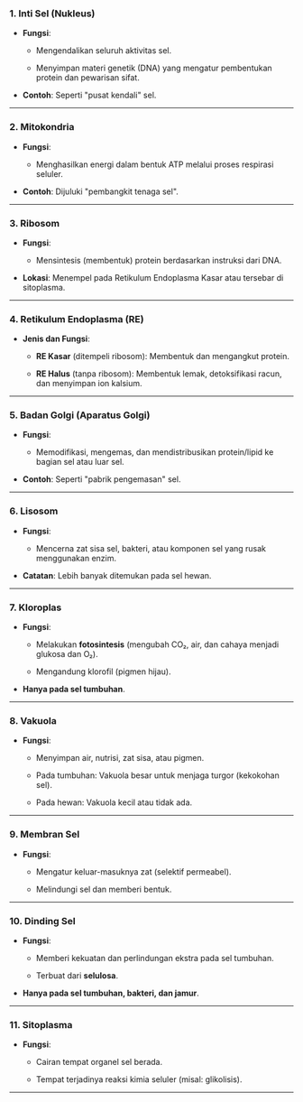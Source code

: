 ### **1. Inti Sel (Nukleus)**

- **Fungsi**:
    
    - Mengendalikan seluruh aktivitas sel.
        
    - Menyimpan materi genetik (DNA) yang mengatur pembentukan protein dan pewarisan sifat.
        
- **Contoh**: Seperti "pusat kendali" sel.
    

---

### **2. Mitokondria**

- **Fungsi**:
    
    - Menghasilkan energi dalam bentuk ATP melalui proses respirasi seluler.
        
- **Contoh**: Dijuluki "pembangkit tenaga sel".
    

---

### **3. Ribosom**

- **Fungsi**:
    
    - Mensintesis (membentuk) protein berdasarkan instruksi dari DNA.
        
- **Lokasi**: Menempel pada Retikulum Endoplasma Kasar atau tersebar di sitoplasma.
    

---

### **4. Retikulum Endoplasma (RE)**

- **Jenis dan Fungsi**:
    
    - **RE Kasar** (ditempeli ribosom): Membentuk dan mengangkut protein.
        
    - **RE Halus** (tanpa ribosom): Membentuk lemak, detoksifikasi racun, dan menyimpan ion kalsium.
        

---

### **5. Badan Golgi (Aparatus Golgi)**

- **Fungsi**:
    
    - Memodifikasi, mengemas, dan mendistribusikan protein/lipid ke bagian sel atau luar sel.
        
- **Contoh**: Seperti "pabrik pengemasan" sel.
    

---

### **6. Lisosom**

- **Fungsi**:
    
    - Mencerna zat sisa sel, bakteri, atau komponen sel yang rusak menggunakan enzim.
        
- **Catatan**: Lebih banyak ditemukan pada sel hewan.
    

---

### **7. Kloroplas**

- **Fungsi**:
    
    - Melakukan **fotosintesis** (mengubah CO₂, air, dan cahaya menjadi glukosa dan O₂).
        
    - Mengandung klorofil (pigmen hijau).
        
- **Hanya pada sel tumbuhan**.
    

---

### **8. Vakuola**

- **Fungsi**:
    
    - Menyimpan air, nutrisi, zat sisa, atau pigmen.
        
    - Pada tumbuhan: Vakuola besar untuk menjaga turgor (kekokohan sel).
        
    - Pada hewan: Vakuola kecil atau tidak ada.
        

---

### **9. Membran Sel**

- **Fungsi**:
    
    - Mengatur keluar-masuknya zat (selektif permeabel).
        
    - Melindungi sel dan memberi bentuk.
        

---

### **10. Dinding Sel**

- **Fungsi**:
    
    - Memberi kekuatan dan perlindungan ekstra pada sel tumbuhan.
        
    - Terbuat dari **selulosa**.
        
- **Hanya pada sel tumbuhan, bakteri, dan jamur**.
    

---

### **11. Sitoplasma**

- **Fungsi**:
    
    - Cairan tempat organel sel berada.
        
    - Tempat terjadinya reaksi kimia seluler (misal: glikolisis).
        

---